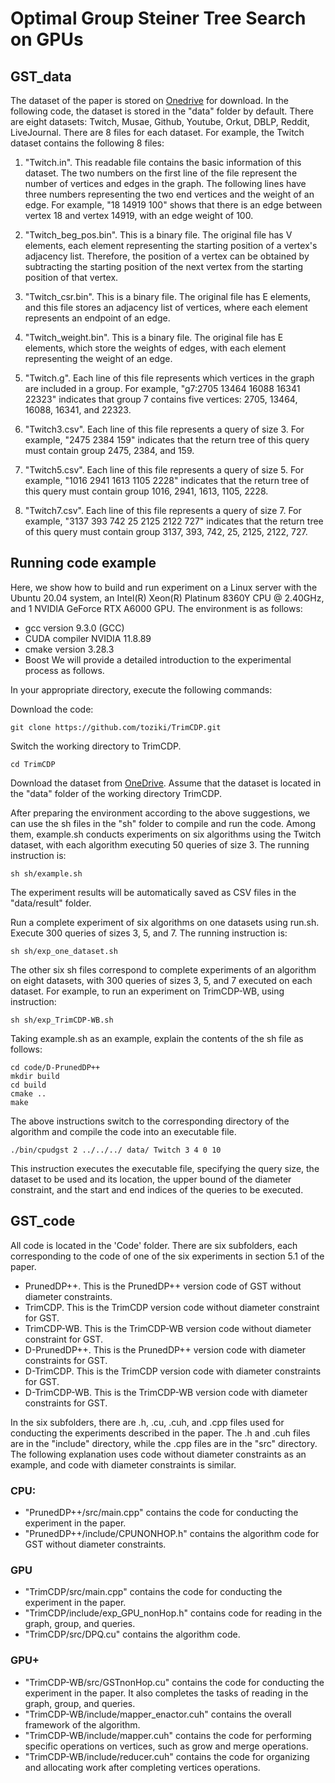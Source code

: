 # Optimal Group Steiner Tree Search on GPUs

## GST_data
The dataset of the paper is stored on [Onedrive](https://1drv.ms/f/c/683d9dd9f262486b/Ek6Fl_brQzhDnI2cmhGIHxMBQ-L1ApeSqxwZKE4NBsDXSQ?e=3RBc8S) for download. In the following code, the dataset is stored in the "data" folder by default. There are eight datasets: Twitch, Musae, Github,  Youtube, Orkut, DBLP, Reddit, LiveJournal. There are 8 files for each dataset. For example, the Twitch dataset contains the following 8 files:
1. "Twitch.in". This readable file contains the basic information of this dataset. The two numbers on the first line of the file represent the number of vertices and edges in the graph. The following lines have three numbers representing the two end vertices and the weight of an edge. For example, "18 14919 100" shows that there is an edge between vertex 18 and vertex 14919, with an edge weight of 100.

2. "Twitch_beg_pos.bin". This is a binary file. The original file has V elements, each element representing the starting position of a vertex's adjacency list. Therefore, the position of a vertex can be obtained by subtracting the starting position of the next vertex from the starting position of that vertex.

3. "Twitch_csr.bin". This is a binary file. The original file has E elements, and this file stores an adjacency list of vertices, where each element represents an endpoint of an edge.

4. "Twitch_weight.bin". This is a binary file. The original file has E elements, which store the weights of edges, with each element representing the weight of an edge.

5. "Twitch.g". Each line of this file represents which vertices in the graph are included in a group. For example, "g7:2705 13464 16088 16341 22323" indicates that group 7 contains five vertices: 2705, 13464, 16088, 16341, and 22323.

6. "Twitch3.csv". Each line of this file represents a query of size 3. For example, "2475 2384 159" indicates that the return tree of this query must contain group 2475, 2384, and 159.

7. "Twitch5.csv". Each line of this file represents a query of size 5. For example, "1016 2941 1613 1105 2228" indicates that the return tree of this query must contain group 1016, 2941, 1613, 1105, 2228.

8. "Twitch7.csv". Each line of this file represents a query of size 7. For example, "3137 393 742 25 2125 2122 727" indicates that the return tree of this query must contain group 3137, 393, 742, 25, 2125, 2122, 727.
## Running code example
Here, we show how to build and run experiment on a Linux server with the Ubuntu 20.04 system, an Intel(R) Xeon(R) Platinum 8360Y CPU @ 2.40GHz, and 1 NVIDIA GeForce RTX A6000 GPU. The environment is as follows:
- gcc version 9.3.0 (GCC)
- CUDA compiler NVIDIA 11.8.89
- cmake version 3.28.3
- Boost
We will provide a detailed introduction to the experimental process as follows.

In your appropriate directory, execute the following commands:

Download the code:
```
git clone https://github.com/toziki/TrimCDP.git
```
Switch the working directory to TrimCDP.
```
cd TrimCDP
```
Download the dataset from [OneDrive](https://1drv.ms/f/c/683d9dd9f262486b/Ek6Fl_brQzhDnI2cmhGIHxMBQ-L1ApeSqxwZKE4NBsDXSQ?e=3RBc8S). Assume that the dataset is located in the "data" folder of the working directory TrimCDP.



After preparing the environment according to the above suggestions, we can use the sh files in the "sh" folder to compile and run the code.
Among them, example.sh conducts experiments on six algorithms using the Twitch dataset, with each algorithm executing 50 queries of size 3. The running instruction is:
 ```
sh sh/example.sh
 ```
The experiment results will be automatically saved as CSV files in the "data/result" folder.

Run a complete experiment of six algorithms on one datasets using run.sh. Execute 300 queries of sizes 3, 5, and 7. The running instruction is:

 ```
sh sh/exp_one_dataset.sh
 ```

The other six sh files correspond to complete experiments of an algorithm on eight datasets, with 300 queries of sizes 3, 5, and 7 executed on each dataset. For example, to run an experiment on TrimCDP-WB, using instruction:

 ```
sh sh/exp_TrimCDP-WB.sh
 ```
Taking example.sh as an example, explain the contents of the sh file as follows:
```
cd code/D-PrunedDP++
mkdir build
cd build
cmake ..
make
```
The above instructions switch to the corresponding directory of the algorithm and compile the code into an executable file.
```
./bin/cpudgst 2 ../../../ data/ Twitch 3 4 0 10
```
This instruction executes the executable file, specifying the query size, the dataset to be used and its location, the upper bound of the diameter constraint, and the start and end indices of the queries to be executed.
## GST_code
All code is located in the 'Code' folder. There are six subfolders, each corresponding to the code of one of the six experiments in section 5.1 of the paper.
- PrunedDP++. This is the PrunedDP++ version code of GST without diameter constraints.
- TrimCDP. This is the TrimCDP version code without diameter constraint for GST.
- TrimCDP-WB. This is the TrimCDP-WB version code without diameter constraint for GST.
- D-PrunedDP++. This is the PrunedDP++ version code with diameter constraints for GST.
- D-TrimCDP. This is the TrimCDP version code with diameter constraints for GST.
- D-TrimCDP-WB. This is the TrimCDP-WB version code with diameter constraints for GST.

In the six subfolders, there are .h, .cu, .cuh, and .cpp files used for conducting the experiments described in the paper. The .h and .cuh files are in the "include" directory, while the .cpp files are in the "src" directory. The following explanation uses code without diameter constraints as an example, and code with diameter constraints is similar.


### CPU:
- "PrunedDP++/src/main.cpp" contains the code for conducting the experiment in the paper. 
- "PrunedDP++/include/CPUNONHOP.h" contains the algorithm code for GST without diameter constraints.


### GPU
- "TrimCDP/src/main.cpp" contains the code for conducting the experiment in the paper. 
- "TrimCDP/include/exp_GPU_nonHop.h" contains code for reading in the graph, group, and queries.
- "TrimCDP/src/DPQ.cu" contains the algorithm code.


### GPU+
- "TrimCDP-WB/src/GSTnonHop.cu" contains the code for conducting the experiment in the paper. It also completes the tasks of reading in the graph, group, and queries.
- "TrimCDP-WB/include/mapper_enactor.cuh" contains the overall framework of the algorithm.
- "TrimCDP-WB/include/mapper.cuh" contains the code for performing specific operations on vertices, such as grow and merge operations.
- "TrimCDP-WB/include/reducer.cuh" contains the code for organizing and allocating work after completing vertices operations.

